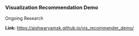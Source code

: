 ### Visualization Recommendation Demo

Ongoing Research

**Link:** https://aishwaryamsk.github.io/vis_recommender_demo/
